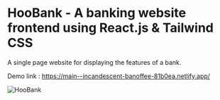 # HooBank - A banking website frontend using React.js & Tailwind CSS

A single page website for displaying the features of a bank.

Demo link : https://main--incandescent-banoffee-81b0ea.netlify.app/

![HooBank](https://i.ibb.co/BK1Hn0x/Screenshot-2022-08-08-at-4-05-48-PM.png)


